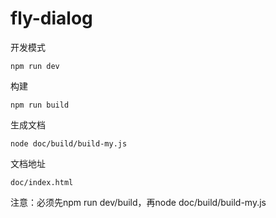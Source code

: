 # fly-dialog

开发模式
```
npm run dev
```

构建
```
npm run build
```

生成文档
```
node doc/build/build-my.js
```

文档地址
```
doc/index.html
```

注意：必须先npm run dev/build，再node doc/build/build-my.js